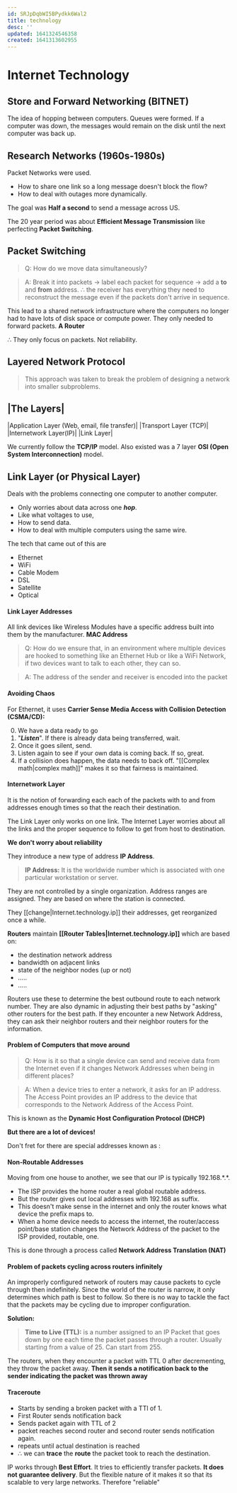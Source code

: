 ```yaml
---
id: SRJpDqbWI5BPydkk6Wal2
title: technology
desc: ''
updated: 1641324546358
created: 1641313602955
---
```


# Internet Technology

## Store and Forward Networking (BITNET)
The idea of hopping between computers. Queues were formed. If a computer was down, the messages would remain on the disk until the next computer was back up.

## Research Networks (1960s-1980s)
Packet Networks were used. 
- How to share one link so a long message doesn't block the flow?
- How to deal with outages more dynamically.

The goal was **Half a second** to send a message across US.

The 20 year period was about **Efficient Message Transmission** like perfecting **Packet Switching**.

## Packet Switching
> Q: How do we move data simultaneously?

> A: Break it into packets $\to$ label each packet for sequence $\to$ add a **to** and **from** address. 
> $\therefore$ the receiver has everything they need to reconstruct the message even if the packets don't arrive in sequence.

This lead to a shared network infrastructure where the computers no longer had to have lots of disk space or compute power. They only needed to forward packets. **A Router** 

$\therefore$ They only focus on packets. Not reliability.

## Layered Network Protocol
> This approach was taken to break the problem of designing a network into smaller subproblems.

|The Layers|
-
|Application Layer (Web, email, file transfer)|
|Transport Layer (TCP)|
|Internetwork Layer(IP)|
|Link Layer|

We currently follow the **TCP/IP** model.
Also existed was a 7 layer **OSI (Open System Interconnection)** model.

## Link Layer (or Physical Layer)
Deals with the problems connecting one computer to another computer. 
- Only worries about data across one **_hop_**. 
- Like what voltages to use, 
- How to send data. 
- How to deal with multiple computers using the same wire.

The tech that came out of this are
- Ethernet
- WiFi
- Cable Modem
- DSL
- Satellite
- Optical

#### Link Layer Addresses
All link devices like Wireless Modules have a specific address built into them by the manufacturer. **MAC Address**
> Q: How do we ensure that, in an environment where multiple devices are hooked to something like an Ethernet Hub or like a WiFi Network, if two devices want to talk to each other, they can so.

> A: The address of the sender and receiver is encoded into the packet

#### Avoiding Chaos
For Ethernet, it uses **Carrier Sense Media Access with Collision Detection (CSMA/CD):**

0. We have a data ready to go
0. "**_Listen_**". If there is already data being transferred, wait.
0. Once it goes silent, send.
0. Listen again to see if your own data is coming back. If so, great.
0. If a collision does happen, the data needs to back off. "[[Complex math|complex math]]" makes it so that fairness is maintained.

#### Internetwork Layer
It is the notion of forwarding each each of the packets with to and from addresses enough times so that the reach their destination.

The Link Layer only works on one link.
The Internet Layer worries about all the links and the proper sequence to follow to get from host to destination.

**We don't worry about reliability**

They introduce a new type of address **IP Address**.
>**IP Address:** It is the worldwide number which  is associated with one particular workstation or server. 

They are not controlled by a single organization. Address ranges are assigned. They are based on where the station is connected.

They [[change|Internet.technology.ip]] their addresses, get reorganized once a while.

**Routers** maintain **[[Router Tables|Internet.technology.ip]]** which are based on: 
- the destination network address
- bandwidth on adjacent links
- state of the neighbor nodes (up or not)
- .....
- .....
    
Routers use these to determine the best outbound route to each network number.
They are also dynamic in adjusting their best paths by "asking" other routers for the best path.
If they encounter a new Network Address, they can ask their neighbor routers and their neighbor routers for the information.

#### Problem of Computers that move around
> Q: How is it so that a single device can send and receive data from the Internet even if it changes Network Addresses when being in different places?

> A: When a device tries to enter a network, it asks for an IP address. The Access Point provides an IP address to the device that corresponds to the Network Address of the Access Point.

This is known as the **Dynamic Host Configuration Protocol (DHCP)**

**But there are a lot of devices!**

Don't fret for there are special addresses known as :

#### Non-Routable Addresses
Moving from one house to another, we see that our IP is typically 192.168.\*.\*.

- The ISP provides the home router a real global routable address.
- But the router gives out local addresses with 192.168 as suffix.
- This doesn't make sense in the internet and only the router knows what device the prefix maps to.
- When a home device needs to access the internet, the router/access point/base station changes the Network Address of the packet to the ISP provided, routable, one. 

This is done through a process called **Network Address Translation (NAT)**

#### Problem of packets cycling across routers infinitely
An improperly configured network of routers may cause packets to cycle through then indefinitely. Since the world of the router is narrow, it only determines which path is best to follow. So there is no way to tackle the fact that the packets may be cycling due to improper configuration.

**Solution:**
>**Time to Live (TTL):** is a number assigned to an IP Packet that goes down by one each time the packet passes through a router. Usually starting from a value of 25. Can start from 255.

The routers, when they encounter a packet with TTL 0 after decrementing, they throw the packet away.
**Then it sends a notification back to the sender indicating the packet was thrown away**

#### Traceroute
- Starts by sending a broken packet with a TTl of 1.
- First Router sends notification back
- Sends packet again with TTL of 2
- packet reaches second router and second router sends notification again.
- repeats until actual destination is reached
- $\therefore$ we can **trace** the **route** the packet took to reach the destination.

IP works through **Best Effort**. It tries to efficiently transfer packets.
**It does not guarantee delivery**.
But the flexible nature of it makes it so that its scalable to very large networks. Therefore "reliable"

